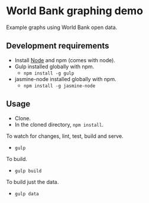 # World Bank graphing demo

Example graphs using World Bank open data.

## Development requirements
* Install [Node](http://nodejs.org/) and npm (comes with node).
* Gulp installed globally with npm.
  * `npm install -g gulp` 
* jasmine-node installed globally with npm.
  * `npm install -g jasmine-node`

## Usage
* Clone.
* In the cloned directory, `npm install`.

To watch for changes, lint, test, build and serve.
* `gulp`

To build.
* `gulp build`

To build just the data.
* `gulp data`
